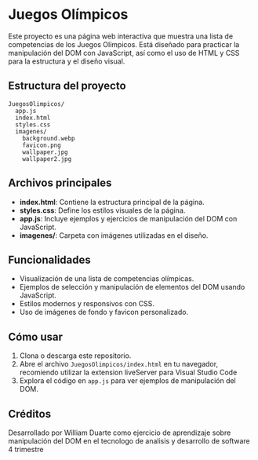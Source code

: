 # Juegos Olímpicos

Este proyecto es una página web interactiva que muestra una lista de competencias de los Juegos Olímpicos. Está diseñado para practicar la manipulación del DOM con JavaScript, así como el uso de HTML y CSS para la estructura y el diseño visual.

## Estructura del proyecto

```
JuegosOlimpicos/
  app.js
  index.html
  styles.css
  imagenes/
    background.webp
    favicon.png
    wallpaper.jpg
    wallpaper2.jpg
```

## Archivos principales

- **index.html**: Contiene la estructura principal de la página.
- **styles.css**: Define los estilos visuales de la página.
- **app.js**: Incluye ejemplos y ejercicios de manipulación del DOM con JavaScript.
- **imagenes/**: Carpeta con imágenes utilizadas en el diseño.

## Funcionalidades

- Visualización de una lista de competencias olímpicas.
- Ejemplos de selección y manipulación de elementos del DOM usando JavaScript.
- Estilos modernos y responsivos con CSS.
- Uso de imágenes de fondo y favicon personalizado.

## Cómo usar

1. Clona o descarga este repositorio.
2. Abre el archivo `JuegosOlimpicos/index.html` en tu navegador, recomiendo utilizar la extension liveServer para Visual Studio Code
3. Explora el código en `app.js` para ver ejemplos de manipulación del DOM.

## Créditos

Desarrollado por William Duarte como ejercicio de aprendizaje sobre manipulación del DOM en el tecnologo de analisis y desarrollo de software 4 trimestre